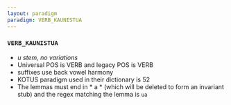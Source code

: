 ```yaml
---
layout: paradigm
paradigm: VERB_KAUNISTUA
---
```

### ` VERB_KAUNISTUA `

* _u stem, no variations_
* Universal POS is VERB and legacy POS is VERB
* suffixes use back vowel harmony
* KOTUS paradigm used in their dictionary is 52
* The lemmas must end in * a * (which will be deleted to form an invariant stub) and the regex matching the lemma is ` ua `
